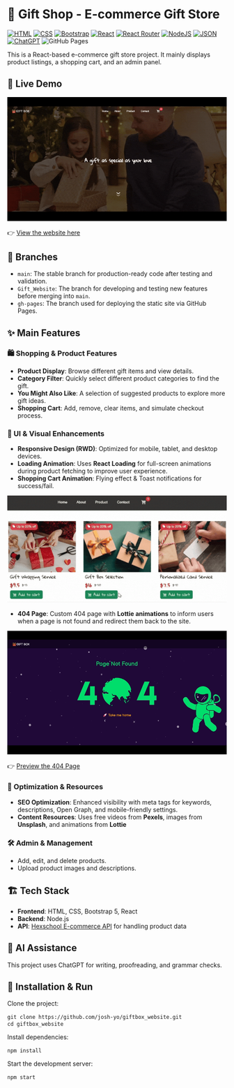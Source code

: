 # 🎁 Gift Shop - E-commerce Gift Store

[![HTML](https://img.shields.io/badge/HTML-%23E34F26.svg?logo=html5&logoColor=white)](#)
[![CSS](https://img.shields.io/badge/CSS-1572B6?logo=css3&logoColor=fff)](#)
[![Bootstrap](https://img.shields.io/badge/Bootstrap-7952B3?logo=bootstrap&logoColor=fff)](#)
[![React](https://img.shields.io/badge/React-%2320232a.svg?logo=react&logoColor=%2361DAFB)](#)
[![React Router](https://img.shields.io/badge/React_Router-CA4245?logo=react-router&logoColor=white)](#)
[![NodeJS](https://img.shields.io/badge/Node.js-6DA55F?logo=node.js&logoColor=white)](#)
[![JSON](https://img.shields.io/badge/JSON-000?logo=json&logoColor=fff)](#)
[![ChatGPT](https://img.shields.io/badge/ChatGPT-74aa9c?logo=openai&logoColor=white)](#)
![GitHub Pages](https://img.shields.io/badge/Deployed-GitHub%20Pages-lightgrey)

This is a React-based e-commerce gift store project. It mainly displays product listings, a shopping cart, and an admin panel.

## 🎥 Live Demo
![Page Live Demo](./live_demo.gif?v=0)

👉 [View the website here](https://josh-yo.github.io/giftbox_website/)

## 🌿 Branches
- `main`: The stable branch for production-ready code after testing and validation.
- `Gift_Website`: The branch for developing and testing new features before merging into `main`.
- `gh-pages`: The branch used for deploying the static site via GitHub Pages.

## ✨ Main Features
### 🛍 Shopping & Product Features
- **Product Display**: Browse different gift items and view details.
- **Category Filter**: Quickly select different product categories to find the gift.
- **You Might Also Like**: A selection of suggested products to explore more gift ideas.
- **Shopping Cart**: Add, remove, clear items, and simulate checkout process.

### 🎨 UI & Visual Enhancements

- **Responsive Design (RWD)**: Optimized for mobile, tablet, and desktop devices.
- **Loading Animation**: Uses **React Loading** for full-screen animations during product fetching to improve user experience.
- **Shopping Cart Animation**: Flying effect & Toast notifications for success/fail.

![Animation Demo](./animation_demo.gif?v=0)

- **404 Page**: Custom 404 page with **Lottie animations** to inform users when a page is not found and redirect them back to the site.

![404 Page Demo](./404page_demo.gif)

👉 [Preview the 404 Page](https://josh-yo.github.io/giftbox_website/#/wrongURL_test)


### 🔧 Optimization & Resources
- **SEO Optimization**: Enhanced visibility with meta tags for keywords, descriptions, Open Graph, and mobile-friendly settings.
- **Content Resources**: Uses free videos from **Pexels**, images from **Unsplash**, and animations from **Lottie**

### 🛠️ Admin & Management
- Add, edit, and delete products.
- Upload product images and descriptions.

## 🏗 Tech Stack

- **Frontend**: HTML, CSS, Bootstrap 5, React
- **Backend**: Node.js
- **API**: [Hexschool E-commerce API](https://hexschool.github.io/ec-courses-api-swaggerDoc/) for handling product data

## 🤖 AI Assistance

This project uses ChatGPT for writing, proofreading, and grammar checks.

## 🚀 Installation & Run

Clone the project:

```
git clone https://github.com/josh-yo/giftbox_website.git
cd giftbox_website
```

Install dependencies:
```
npm install
```

Start the development server:
```
npm start
```